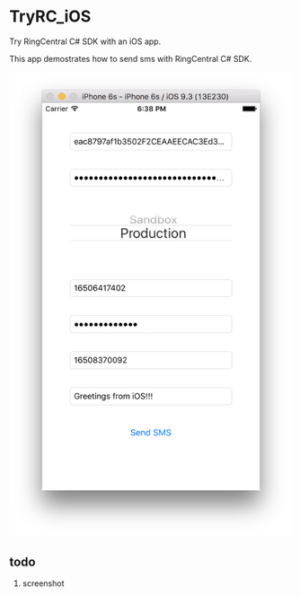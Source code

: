 # TryRC_iOS

Try RingCentral C# SDK with an iOS app.

This app demostrates how to send sms with RingCentral C# SDK.

![TryRC_iOS](screenshot.png)


## todo

1. screenshot
